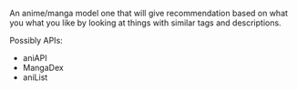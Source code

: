 An anime/manga model one that will give recommendation based on what you what you like by looking at things with similar tags and descriptions.

Possibly APIs:

* aniAPI
* MangaDex
* aniList
